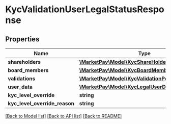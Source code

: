 # KycValidationUserLegalStatusResponse

## Properties
Name | Type | Description | Notes
------------ | ------------- | ------------- | -------------
**shareholders** | [**\MarketPay\Model\KycShareHolderContainerDto[]**](KycShareHolderContainerDto.md) |  | [optional] 
**board_members** | [**\MarketPay\Model\KycBoardMemberContainerDto[]**](KycBoardMemberContainerDto.md) |  | [optional] 
**validations** | [**\MarketPay\Model\KycValidationPerLevelStatus[]**](KycValidationPerLevelStatus.md) |  | [optional] 
**user_data** | [**\MarketPay\Model\KycLegalUserDataDto**](KycLegalUserDataDto.md) |  | [optional] 
**kyc_level_override** | **string** |  | [optional] 
**kyc_level_override_reason** | **string** |  | [optional] 

[[Back to Model list]](../README.md#documentation-for-models) [[Back to API list]](../README.md#documentation-for-api-endpoints) [[Back to README]](../README.md)


